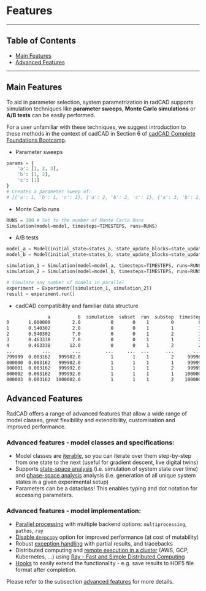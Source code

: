 # Features

---

## Table of Contents

 - [Main Features](#main-features)
 - [Advanced Features](#advanced-features)

---

## Main Features

To aid in parameter selection, system parametrization in radCAD supports simulation techniques like **parameter sweeps**, **Monte Carlo simulations** or **A/B tests** can be easily performed. 

For a user unfamiliar with these techniques, we suggest introduction to these methods in the context of cadCAD in Section 6 of [cadCAD Complete Foundations Bootcamp](https://www.cadcad.education/course/bootcamp). 

* Parameter sweeps

```python
params = {
    'a': [1, 2, 3],
    'b': [1, 2],
    'c': [1]
}
# Creates a parameter sweep of:
# [{'a': 1, 'b': 1, 'c': 1}, {'a': 2, 'b': 2, 'c': 1}, {'a': 3, 'b': 2, 'c': 1}]
```



* Monte Carlo runs

```python
RUNS = 100 # Set to the number of Monte Carlo Runs
Simulation(model=model, timesteps=TIMESTEPS, runs=RUNS)
```

* A/B tests

```python
model_a = Model(initial_state=states_a, state_update_blocks=state_update_blocks_a, params=params_a)
model_b = Model(initial_state=states_b, state_update_blocks=state_update_blocks_b, params=params_b)

simulation_1 = Simulation(model=model_a, timesteps=TIMESTEPS, runs=RUNS)
simulation_2 = Simulation(model=model_b, timesteps=TIMESTEPS, runs=RUNS)

# Simulate any number of models in parallel
experiment = Experiment([simulation_1, simulation_2])
result = experiment.run()
```

* cadCAD compatibility and familiar data structure

```bash
               a          b  simulation  subset  run  substep  timestep
0       1.000000        2.0           0       0    1        0         0
1       0.540302        2.0           0       0    1        1         1
2       0.540302        7.0           0       0    1        2         1
3       0.463338        7.0           0       0    1        1         2
4       0.463338       12.0           0       0    1        2         2
...          ...        ...         ...     ...  ...      ...       ...
799999  0.003162   999982.0           1       1    1        2     99998
800000  0.003162   999982.0           1       1    1        1     99999
800001  0.003162   999992.0           1       1    1        2     99999
800002  0.003162   999992.0           1       1    1        1    100000
800003  0.003162  1000002.0           1       1    1        2    100000
```

## Advanced Features

RadCAD offers a range of advanced features that allow a wide range of model classes, great flexibility and extendibility, customisation and improved performance.

### Advanced features - model classes and specifications:


* Model classes are [iterable](advanced_features.md#iterating-over-a-model), so you can iterate over them step-by-step from one state to the next (useful for gradient descent, live digital twins)
* Supports  [state-space analysis](https://en.wikipedia.org/wiki/State-space_representation)  (i.e. simulation of system state over time) and [phase-space analysis](https://en.wikipedia.org/wiki/Phase_space) analysis (i.e. generation of all unique system states in a given experimental setup)
* Parameters can be a dataclass! This enables typing and dot notation for accessing parameters.


### Advanced features - model implementation:


* [Parallel processing](advanced_features.md#selecting-single-or-multi-process-modes) with multiple backend options: `multiprocessing`, `pathos`, `ray`
* [Disable `deepcopy`](advanced_features.md#disabling-state-deepcopy) option for improved performance (at cost of mutability)
* Robust [exception handling](advanced_features.md#exception-handling) with partial results, and tracebacks
* Distributed computing and [remote execution in a cluster](advanced_features.md#wip-remote-cluster-execution-using-ray) (AWS, GCP, Kubernetes, ...) using [Ray - Fast and Simple Distributed Computing](https://ray.io/)
* [Hooks](advanced_features.md#hooks-to-extend-functionality) to easily extend the functionality - e.g. save results to HDF5 file format after completion.

Please refer to the subsection [advanced features](advanced_features.md) for more details.
